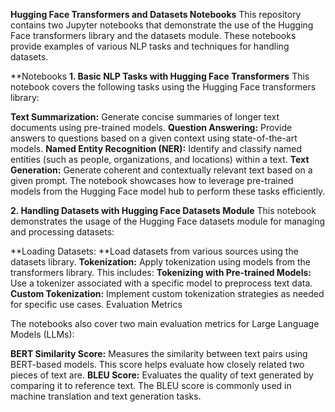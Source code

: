 **Hugging Face Transformers and Datasets Notebooks**
This repository contains two Jupyter notebooks that demonstrate the use of the Hugging Face transformers library and the datasets module. These notebooks provide examples of various NLP tasks and techniques for handling datasets.

**Notebooks
**1. Basic NLP Tasks with Hugging Face Transformers**
This notebook covers the following tasks using the Hugging Face transformers library:

**Text Summarization:** Generate concise summaries of longer text documents using pre-trained models.
**Question Answering:** Provide answers to questions based on a given context using state-of-the-art models.
**Named Entity Recognition (NER):** Identify and classify named entities (such as people, organizations, and locations) within a text.
**Text Generation:** Generate coherent and contextually relevant text based on a given prompt.
The notebook showcases how to leverage pre-trained models from the Hugging Face model hub to perform these tasks efficiently.

**2. Handling Datasets with Hugging Face Datasets Module**
This notebook demonstrates the usage of the Hugging Face datasets module for managing and processing datasets:

**Loading Datasets: **Load datasets from various sources using the datasets library.
**Tokenization:** Apply tokenization using models from the transformers library. This includes:
**Tokenizing with Pre-trained Models:** Use a tokenizer associated with a specific model to preprocess text data.
**Custom Tokenization:** Implement custom tokenization strategies as needed for specific use cases.
Evaluation Metrics

The notebooks also cover two main evaluation metrics for Large Language Models (LLMs):

**BERT Similarity Score:** Measures the similarity between text pairs using BERT-based models. This score helps evaluate how closely related two pieces of text are.
**BLEU Score:** Evaluates the quality of text generated by comparing it to reference text. The BLEU score is commonly used in machine translation and text generation tasks.
